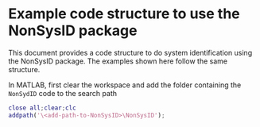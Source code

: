 # Example code structure to use the NonSysID package
This document provides a code structure to do system identification using the NonSysID package. The examples shown here follow the same structure.

In MATLAB, first clear the workspace and add the folder containing the `NonSydID` code to the search path

```matlab
close all;clear;clc
addpath('\<add-path-to-NonSysID>\NonSysID');
```

